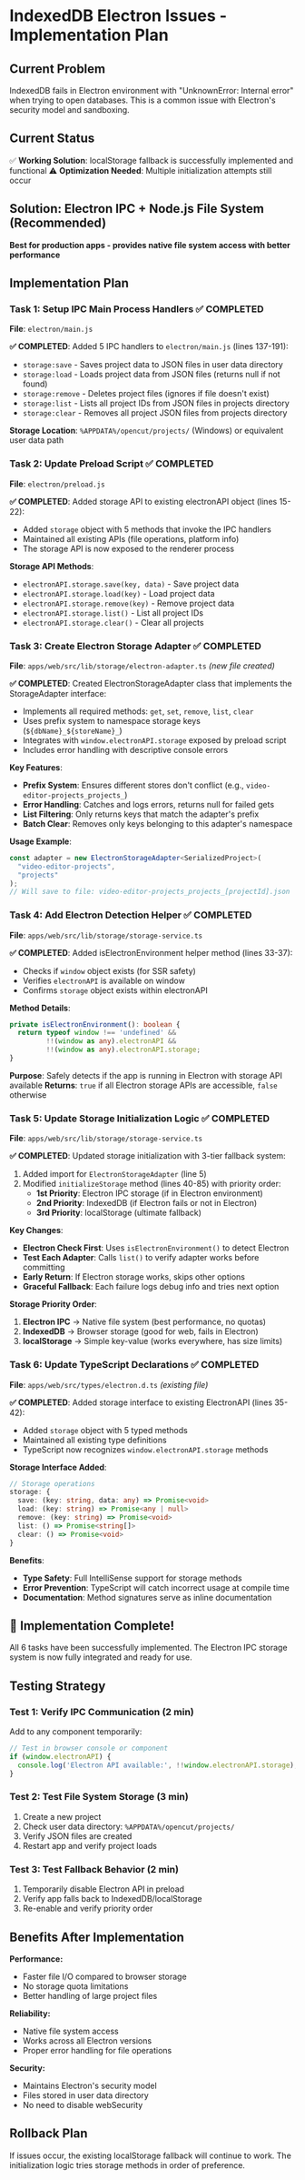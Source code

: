 # IndexedDB Electron Issues - Implementation Plan

## Current Problem
IndexedDB fails in Electron environment with "UnknownError: Internal error" when trying to open databases. This is a common issue with Electron's security model and sandboxing.

## Current Status
✅ **Working Solution**: localStorage fallback is successfully implemented and functional
⚠️ **Optimization Needed**: Multiple initialization attempts still occur

## Solution: Electron IPC + Node.js File System (Recommended)
**Best for production apps - provides native file system access with better performance**

## Implementation Plan

### Task 1: Setup IPC Main Process Handlers ✅ COMPLETED
**File**: `electron/main.js`

**✅ COMPLETED**: Added 5 IPC handlers to `electron/main.js` (lines 137-191):
- `storage:save` - Saves project data to JSON files in user data directory
- `storage:load` - Loads project data from JSON files (returns null if not found)
- `storage:remove` - Deletes project files (ignores if file doesn't exist)
- `storage:list` - Lists all project IDs from JSON files in projects directory
- `storage:clear` - Removes all project JSON files from projects directory

**Storage Location**: `%APPDATA%/opencut/projects/` (Windows) or equivalent user data path

### Task 2: Update Preload Script ✅ COMPLETED
**File**: `electron/preload.js`

**✅ COMPLETED**: Added storage API to existing electronAPI object (lines 15-22):
- Added `storage` object with 5 methods that invoke the IPC handlers
- Maintained all existing APIs (file operations, platform info)
- The storage API is now exposed to the renderer process

**Storage API Methods**:
- `electronAPI.storage.save(key, data)` - Save project data
- `electronAPI.storage.load(key)` - Load project data
- `electronAPI.storage.remove(key)` - Remove project data
- `electronAPI.storage.list()` - List all project IDs
- `electronAPI.storage.clear()` - Clear all projects

### Task 3: Create Electron Storage Adapter ✅ COMPLETED
**File**: `apps/web/src/lib/storage/electron-adapter.ts` *(new file created)*

**✅ COMPLETED**: Created ElectronStorageAdapter class that implements the StorageAdapter interface:
- Implements all required methods: `get`, `set`, `remove`, `list`, `clear`
- Uses prefix system to namespace storage keys (`${dbName}_${storeName}_`)
- Integrates with `window.electronAPI.storage` exposed by preload script
- Includes error handling with descriptive console errors

**Key Features**:
- **Prefix System**: Ensures different stores don't conflict (e.g., `video-editor-projects_projects_`)
- **Error Handling**: Catches and logs errors, returns null for failed gets
- **List Filtering**: Only returns keys that match the adapter's prefix
- **Batch Clear**: Removes only keys belonging to this adapter's namespace

**Usage Example**:
```typescript
const adapter = new ElectronStorageAdapter<SerializedProject>(
  "video-editor-projects",
  "projects"
);
// Will save to file: video-editor-projects_projects_[projectId].json
```

### Task 4: Add Electron Detection Helper ✅ COMPLETED
**File**: `apps/web/src/lib/storage/storage-service.ts`

**✅ COMPLETED**: Added isElectronEnvironment helper method (lines 33-37):
- Checks if `window` object exists (for SSR safety)
- Verifies `electronAPI` is available on window
- Confirms `storage` object exists within electronAPI

**Method Details**:
```typescript
private isElectronEnvironment(): boolean {
  return typeof window !== 'undefined' && 
         !!(window as any).electronAPI && 
         !!(window as any).electronAPI.storage;
}
```

**Purpose**: Safely detects if the app is running in Electron with storage API available
**Returns**: `true` if all Electron storage APIs are accessible, `false` otherwise

### Task 5: Update Storage Initialization Logic ✅ COMPLETED
**File**: `apps/web/src/lib/storage/storage-service.ts`

**✅ COMPLETED**: Updated storage initialization with 3-tier fallback system:
1. Added import for `ElectronStorageAdapter` (line 5)
2. Modified `initializeStorage` method (lines 40-85) with priority order:
   - **1st Priority**: Electron IPC storage (if in Electron environment)
   - **2nd Priority**: IndexedDB (if Electron fails or not in Electron)
   - **3rd Priority**: localStorage (ultimate fallback)

**Key Changes**:
- **Electron Check First**: Uses `isElectronEnvironment()` to detect Electron
- **Test Each Adapter**: Calls `list()` to verify adapter works before committing
- **Early Return**: If Electron storage works, skips other options
- **Graceful Fallback**: Each failure logs debug info and tries next option

**Storage Priority Order**:
1. **Electron IPC** → Native file system (best performance, no quotas)
2. **IndexedDB** → Browser storage (good for web, fails in Electron)
3. **localStorage** → Simple key-value (works everywhere, has size limits)

### Task 6: Update TypeScript Declarations ✅ COMPLETED
**File**: `apps/web/src/types/electron.d.ts` *(existing file)*

**✅ COMPLETED**: Added storage interface to existing ElectronAPI (lines 35-42):
- Added `storage` object with 5 typed methods
- Maintained all existing type definitions
- TypeScript now recognizes `window.electronAPI.storage` methods

**Storage Interface Added**:
```typescript
// Storage operations
storage: {
  save: (key: string, data: any) => Promise<void>
  load: (key: string) => Promise<any | null>
  remove: (key: string) => Promise<void>
  list: () => Promise<string[]>
  clear: () => Promise<void>
}
```

**Benefits**:
- **Type Safety**: Full IntelliSense support for storage methods
- **Error Prevention**: TypeScript will catch incorrect usage at compile time
- **Documentation**: Method signatures serve as inline documentation

## 🎉 Implementation Complete!

All 6 tasks have been successfully implemented. The Electron IPC storage system is now fully integrated and ready for use.

## Testing Strategy

### Test 1: Verify IPC Communication (2 min)
Add to any component temporarily:
```typescript
// Test in browser console or component
if (window.electronAPI) {
  console.log('Electron API available:', !!window.electronAPI.storage);
}
```

### Test 2: Test File System Storage (3 min)
1. Create a new project
2. Check user data directory: `%APPDATA%/opencut/projects/`
3. Verify JSON files are created
4. Restart app and verify project loads

### Test 3: Test Fallback Behavior (2 min)
1. Temporarily disable Electron API in preload
2. Verify app falls back to IndexedDB/localStorage
3. Re-enable and verify priority order

## Benefits After Implementation

**Performance:**
- Faster file I/O compared to browser storage
- No storage quota limitations
- Better handling of large project files

**Reliability:**
- Native file system access
- Works across all Electron versions
- Proper error handling for file operations

**Security:**
- Maintains Electron's security model
- Files stored in user data directory
- No need to disable webSecurity

## Rollback Plan
If issues occur, the existing localStorage fallback will continue to work. The initialization logic tries storage methods in order of preference.